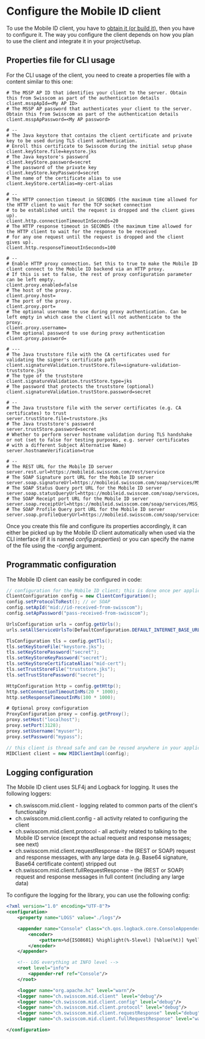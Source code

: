 # Configure the Mobile ID client

To use the Mobile ID client, you have to [obtain it (or build it)](build-download-or-link.md), then you have to configure it. The way
you configure the client depends on how you plan to use the client and integrate it in your project/setup.

## Properties file for CLI usage

For the CLI usage of the client, you need to create a properties file with a content similar to this one:

```properties
# The MSSP AP ID that identifies your client to the server. Obtain this from Swisscom as part of the authentication details
client.msspApId=<My AP ID>
# The MSSP AP password that authenticates your client to the server. Obtain this from Swisscom as part of the authentication details
client.msspApPassword=<My AP password>

# --
# The Java keystore that contains the client certificate and private key to be used during TLS client authentication. 
# Enroll this certificate to Swisscom during the initial setup phase
client.keyStore.file=keystore.jks
# The Java keystore's password 
client.keyStore.password=secret
# The password of the private key 
client.keyStore.keyPassword=secret
# The name of the certificate alias to use 
client.keyStore.certAlias=my-cert-alias

# --
# The HTTP connection timeout in SECONDS (the maximum time allowed for the HTTP client to wait for the TCP socket connection
# to be established until the request is dropped and the client gives up).
client.http.connectionTimeoutInSeconds=20
# The HTTP response timeout in SECONDS (the maximum time allowed for the HTTP client to wait for the response to be received
# for any one request until the request is dropped and the client gives up).
client.http.responseTimeoutInSeconds=100

# --
# Enable HTTP proxy connection. Set this to true to make the Mobile ID client connect to the Mobile ID backend via an HTTP proxy.
# If this is set to false, the rest of proxy configuration parameter can be left empty. 
client.proxy.enabled=false
# The host of the proxy. 
client.proxy.host=
# The port of the proxy.
client.proxy.port=
# The optional username to use during proxy authentication. Can be left empty in which case the client will not authenticate to the proxy.
client.proxy.username=
# The optional password to use during proxy authentication
client.proxy.password=

# ---
# The Java truststore file with the CA certificates used for validating the signer's certificate path
client.signatureValidation.trustStore.file=signature-validation-truststore.jks
# The type of the truststore
client.signatureValidation.trustStore.type=jks
# The password that protects the truststore (optional)
client.signatureValidation.trustStore.password=secret

# --
# The Java truststore file with the server certificates (e.g. CA certificates) to trust
server.trustStore.file=truststore.jks
# The Java truststore's password
server.trustStore.password=secret
# Whether to perform server hostname validation during TLS handshake or not (set to false for testing purposes, e.g. server certificates
# with a different Subject Alternative Name) 
server.hostnameVerification=true

# --
# The REST URL for the Mobile ID server
server.rest.url=https://mobileid.swisscom.com/rest/service
# The SOAP Signature port URL for the Mobile ID server 
server.soap.signatureUrl=https://mobileid.swisscom.com/soap/services/MSS_SignaturePort
# The SOAP Status Query port URL for the Mobile ID server
server.soap.statusQueryUrl=https://mobileid.swisscom.com/soap/services/MSS_StatusQueryPort
# The SOAP Receipt port URL for the Mobile ID server
server.soap.receiptUrl=https://mobileid.swisscom.com/soap/services/MSS_ReceiptPort
# The SOAP Profile Query port URL for the Mobile ID server
server.soap.profileQueryUrl=https://mobileid.swisscom.com/soap/services/MSS_ProfileQueryPort
```

Once you create this file and configure its properties accordingly, it can either be picked up by the Mobile ID client automatically
when used via the CLI interface (if it is named _config.properties_) or you can specify the name of the file using the _-config_ 
argument.

## Programmatic configuration

The Mobile ID client can easily be configured in code:
```java
// configuration for the Mobile ID client; this is done once per application lifetime
ClientConfiguration config = new ClientConfiguration();
config.setProtocolToRest(); // or SOAP
config.setApId("mid://id-received-from-swisscom");
config.setApPassword("pass-received-from-swisscom");

UrlsConfiguration urls = config.getUrls();
urls.setAllServiceUrlsTo(DefaultConfiguration.DEFAULT_INTERNET_BASE_URL + DefaultConfiguration.REST_ENDPOINT_SUB_URL);

TlsConfiguration tls = config.getTls();
tls.setKeyStoreFile("keystore.jks");
tls.setKeyStorePassword("secret");
tls.setKeyStoreKeyPassword("secret");
tls.setKeyStoreCertificateAlias("mid-cert");
tls.setTrustStoreFile("truststore.jks");
tls.setTrustStorePassword("secret");

HttpConfiguration http = config.getHttp();
http.setConnectionTimeoutInMs(20 * 1000);
http.setResponseTimeoutInMs(100 * 1000);

# Optional proxy configuration
ProxyConfiguration proxy = config.getProxy();
proxy.setHost("localhost");
proxy.setPort(3128);
proxy.setUsername("myuser");
proxy.setPassword("mypass");

// this client is thread safe and can be reused anywhere in your application
MIDClient client = new MIDClientImpl(config);
```

## Logging configuration

The Mobile ID client uses SLF4j and Logback for logging. It uses the following loggers:

- ch.swisscom.mid.client - logging related to common parts of the client's functionality
- ch.swisscom.mid.client.config - all activity related to configuring the client
- ch.swisscom.mid.client.protocol - all activity related to talking to the Mobile ID service (except the actual request and response messages; see next)
- ch.swisscom.mid.client.requestResponse - the (REST or SOAP) request and response messages, with any large data (e.g. Base64 signature, Base64 certificate content) stripped out
- ch.swisscom.mid.client.fullRequestResponse - the (REST or SOAP) request and response messages in full content (including any large data)

To configure the logging for the library, you can use the following config:
```xml
<?xml version="1.0" encoding="UTF-8"?>
<configuration>
    <property name="LOGS" value="./logs"/>

    <appender name="Console" class="ch.qos.logback.core.ConsoleAppender">
        <encoder>
            <pattern>%d{ISO8601} %highlight(%-5level) [%blue(%t)] %yellow(%C{1.}): %msg%n%throwable</pattern>
        </encoder>
    </appender>

    <!-- LOG everything at INFO level -->
    <root level="info">
        <appender-ref ref="Console"/>
    </root>

    <logger name="org.apache.hc" level="warn"/>
    <logger name="ch.swisscom.mid.client" level="debug"/>
    <logger name="ch.swisscom.mid.client.config" level="debug"/>
    <logger name="ch.swisscom.mid.client.protocol" level="debug"/>
    <logger name="ch.swisscom.mid.client.requestResponse" level="debug"/>
    <logger name="ch.swisscom.mid.client.fullRequestResponse" level="warn"/>

</configuration>
```
